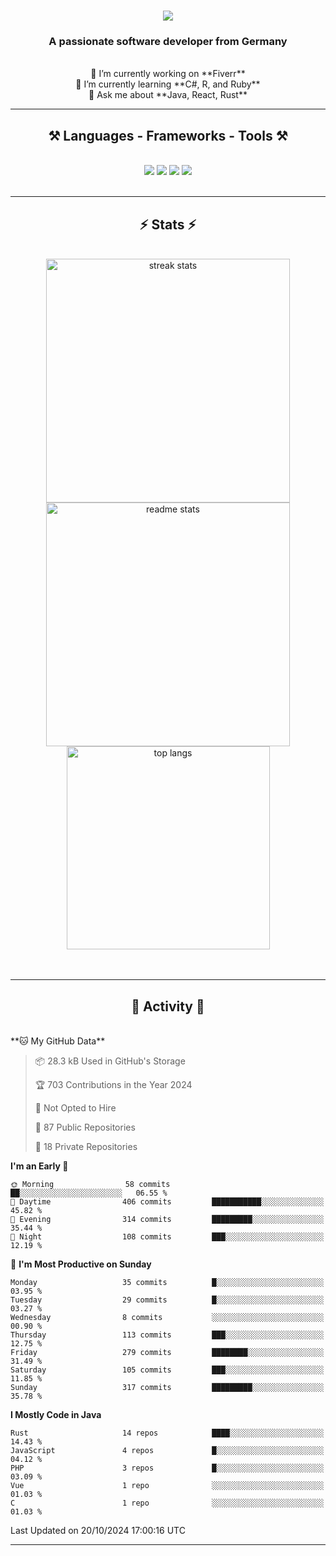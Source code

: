 <h1 align="center">
    <img src="https://readme-typing-svg.herokuapp.com/?font=Righteous&size=35&center=true&vCenter=true&width=500&height=70&duration=4000&lines=Hi+There!+👋;+I'm+Luan+S.!;" />
</h1>

<h3 align="center">A passionate software developer from Germany</h3>

<br/>

<div align="center">
    🔭 I’m currently working on **Fiverr**<br/>
    🌱 I’m currently learning **C#, R, and Ruby**<br/>
    💬 Ask me about **Java, React, Rust**<br/>
</div>

<hr/>

<h2 align="center">⚒️ Languages - Frameworks - Tools ⚒️</h2>
<br/>
<div align="center">
    <img src="https://skillicons.dev/icons?i=react,bootstrap,rust,html,css,github,figma,tailwind,git,r,php,postman" />
    <img src="https://skillicons.dev/icons?i=gradle,ruby,scala,go,postgres,redis,rabbitmq,gradle,java,nextjs,mysql,flask" />
    <img src="https://skillicons.dev/icons?i=angular,vite,vim,bun,c,discordjs,docker,flutter,sqlite,maven,nginx,npm" />
    <img src="https://skillicons.dev/icons?i=nodejs,python,javascript,typescript,kubernetes,firebase,mongodb,c" />
</div>
<br/>
<hr/>

<h2 align="center">⚡ Stats ⚡</h2>
<br/>
<div align="center">
  <img width="390" src="https://github-readme-streak-stats-salesp07.vercel.app/?user=luannndev&count_private=true&theme=react&border_radius=10" alt="streak stats"/>
  <img width="390" src="https://github-readme-stats-salesp07.vercel.app/api?username=luannndev&count_private=true&show_icons=true&theme=react&rank_icon=github&border_radius=10" alt="readme stats" />
  <br/>
  <img width="325" align="center" src="https://github-readme-stats-salesp07.vercel.app/api/top-langs/?username=luannndev&hide=HTML&langs_count=8&layout=compact&theme=react&border_radius=10&size_weight=0.5&count_weight=0.5&exclude_repo=github-readme-stats" alt="top langs" />
</div>
<br/><br/>

<hr/>

<h2 align="center">🐍 Activity 🐍</h2>
<br/>
<!--START_SECTION:waka-->
**🐱 My GitHub Data** 

> 📦 28.3 kB Used in GitHub's Storage 
 > 
> 🏆 703 Contributions in the Year 2024
 > 
> 🚫 Not Opted to Hire
 > 
> 📜 87 Public Repositories 
 > 
> 🔑 18 Private Repositories 
 > 
**I'm an Early 🐤** 

```text
🌞 Morning                58 commits          ██░░░░░░░░░░░░░░░░░░░░░░░   06.55 % 
🌆 Daytime                406 commits         ███████████░░░░░░░░░░░░░░   45.82 % 
🌃 Evening                314 commits         █████████░░░░░░░░░░░░░░░░   35.44 % 
🌙 Night                  108 commits         ███░░░░░░░░░░░░░░░░░░░░░░   12.19 % 
```
📅 **I'm Most Productive on Sunday** 

```text
Monday                   35 commits          █░░░░░░░░░░░░░░░░░░░░░░░░   03.95 % 
Tuesday                  29 commits          █░░░░░░░░░░░░░░░░░░░░░░░░   03.27 % 
Wednesday                8 commits           ░░░░░░░░░░░░░░░░░░░░░░░░░   00.90 % 
Thursday                 113 commits         ███░░░░░░░░░░░░░░░░░░░░░░   12.75 % 
Friday                   279 commits         ████████░░░░░░░░░░░░░░░░░   31.49 % 
Saturday                 105 commits         ███░░░░░░░░░░░░░░░░░░░░░░   11.85 % 
Sunday                   317 commits         █████████░░░░░░░░░░░░░░░░   35.78 % 
```


**I Mostly Code in Java** 

```text
Rust                     14 repos            ████░░░░░░░░░░░░░░░░░░░░░   14.43 % 
JavaScript               4 repos             █░░░░░░░░░░░░░░░░░░░░░░░░   04.12 % 
PHP                      3 repos             █░░░░░░░░░░░░░░░░░░░░░░░░   03.09 % 
Vue                      1 repo              ░░░░░░░░░░░░░░░░░░░░░░░░░   01.03 % 
C                        1 repo              ░░░░░░░░░░░░░░░░░░░░░░░░░   01.03 % 
```




 Last Updated on 20/10/2024 17:00:16 UTC
<!--END_SECTION:waka-->
<hr/>

<br/>
